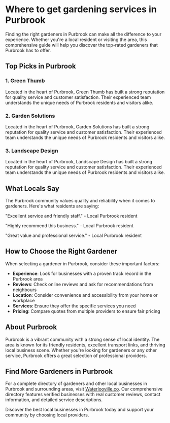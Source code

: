 # Where to get gardening services in Purbrook

Finding the right gardeners in Purbrook can make all the difference to your experience. Whether you're a local resident or visiting the area, this comprehensive guide will help you discover the top-rated gardeners that Purbrook has to offer.

## Top Picks in Purbrook

### 1. Green Thumb
Located in the heart of Purbrook, Green Thumb has built a strong reputation for quality service and customer satisfaction. Their experienced team understands the unique needs of Purbrook residents and visitors alike.

### 2. Garden Solutions
Located in the heart of Purbrook, Garden Solutions has built a strong reputation for quality service and customer satisfaction. Their experienced team understands the unique needs of Purbrook residents and visitors alike.

### 3. Landscape Design
Located in the heart of Purbrook, Landscape Design has built a strong reputation for quality service and customer satisfaction. Their experienced team understands the unique needs of Purbrook residents and visitors alike.

## What Locals Say

The Purbrook community values quality and reliability when it comes to gardeners. Here's what residents are saying:

"Excellent service and friendly staff." - Local Purbrook resident

"Highly recommend this business." - Local Purbrook resident

"Great value and professional service." - Local Purbrook resident

## How to Choose the Right Gardener

When selecting a gardener in Purbrook, consider these important factors:

- **Experience**: Look for businesses with a proven track record in the Purbrook area
- **Reviews**: Check online reviews and ask for recommendations from neighbours
- **Location**: Consider convenience and accessibility from your home or workplace
- **Services**: Ensure they offer the specific services you need
- **Pricing**: Compare quotes from multiple providers to ensure fair pricing

## About Purbrook

Purbrook is a vibrant community with a strong sense of local identity. The area is known for its friendly residents, excellent transport links, and thriving local business scene. Whether you're looking for gardeners or any other service, Purbrook offers a great selection of professional providers.

## Find More Gardeners in Purbrook

For a complete directory of gardeners and other local businesses in Purbrook and surrounding areas, visit [Waterlooville.co](https://waterlooville.co). Our comprehensive directory features verified businesses with real customer reviews, contact information, and detailed service descriptions.

Discover the best local businesses in Purbrook today and support your community by choosing local providers.

